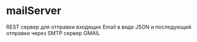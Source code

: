 # mailServer

REST сервер для отправки входящих Email в виде JSON и последующей отправки через SMTP сервер GMAIL
